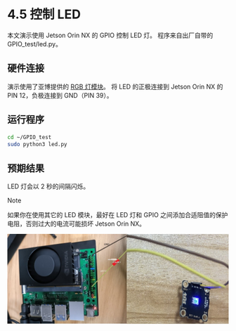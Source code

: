 # 4.5 控制 LED

本文演示使用 Jetson Orin NX 的 GPIO 控制 LED 灯。
程序来自出厂自带的 GPIO_test/led.py。

## 硬件连接

演示使用了亚博提供的 [RGB 灯模块](https://www.yahboom.com/tbdetails?id=348)。
将 LED 的正极连接到 Jetson Orin NX 的 PIN 12，负极连接到 GND（PIN 39）。

## 运行程序

```bash
cd ~/GPIO_test
sudo python3 led.py
```

## 预期结果

LED 灯会以 2 秒的间隔闪烁。

> [!NOTE]
> 如果你在使用其它的 LED 模块，最好在 LED 灯和 GPIO 之间添加合适阻值的保护电阻，否则过大的电流可能损坏 Jetson Orin NX。

![LED connection](images/LED_connection.png)
